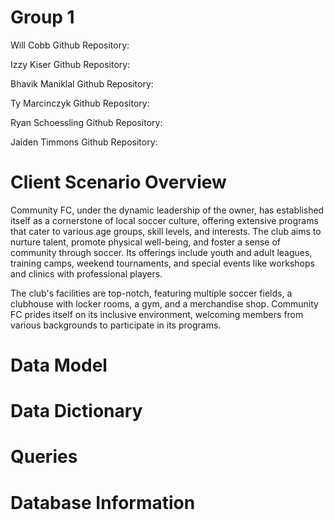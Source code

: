 # Group 1
Will Cobb
Github Repository:

Izzy Kiser
Github Repository:

Bhavik Maniklal
Github Repository:

Ty Marcinczyk
Github Repository:

Ryan Schoessling
Github Repository:

Jaiden Timmons
Github Repository:


# Client Scenario Overview
Community FC, under the dynamic leadership of the owner, has established itself as a cornerstone of local soccer culture, offering extensive programs that cater to various age groups, skill levels, and interests. The club aims to nurture talent, promote physical well-being, and foster a sense of community through soccer. Its offerings include youth and adult leagues, training camps, weekend tournaments, and special events like workshops and clinics with professional players.

The club's facilities are top-notch, featuring multiple soccer fields, a clubhouse with locker rooms, a gym, and a merchandise shop. Community FC prides itself on its inclusive environment, welcoming members from various backgrounds to participate in its programs.

# Data Model

# Data Dictionary

# Queries

# Database Information
